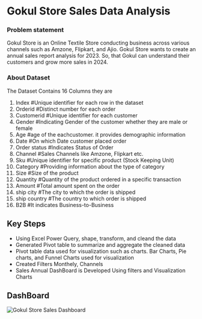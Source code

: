 # Gokul Store Sales Data Analysis 

### Problem statement
Gokul Store is an Online Textile Store conducting business across various channels such as Amzone, Flipkart, and Ajio. Gokul Store wants to create an annual sales report analysis for 2023. So, that Gokul can understand their customers and grow more sales in 2024.


### About Dataset
The Dataset Contains 16 Columns they are
1. Index  #Unique identifier for each row in the dataset
2. Orderid  #Distinct number for each order 
3. Customerid  #Unique identifier for each customer
4. Gender  #Indicating Gender of the customer whether they are male or female
5. Age  #age of the eachcustomer. it provides demographic information 
6. Date  #On which Date customer placed order
7. Order status  #Indicates Status of Order
8. Channel  #Sales Channels like Amzone, Flipkart etc.
9. Sku  #Unique identifier for specific product (Stock Keeping Unit)
10. Category  #Providing information about the type of category
11. Size  #Size of the product 
12. Quantity  #Quantity of the product ordered in a specific transaction 
13. Amount  #Total amount spent on the order
14. ship city  #The city to which the order is shipped 
15. ship country  #The country to which order is shipped
16.  B2B  #It indicates Business-to-Business

## Key Steps
+ Using Excel Power Query, shape, transform, and cleand the data
+ Generated Pivot table to summarize and aggregate the cleaned data
+ Pivot table data used for visualization such as charts. Bar Charts, Pie charts, and Funnel Charts used for visualization
+ Created Filters Monthely, Channels 
+ Sales Annual DashBoard is Developed Using filters and Visualization Charts 

## DashBoard 
![Gokul Store Sales Dashboard](https://github.com/damodhar92/Projects/assets/104577474/3dec0b13-35a4-42ab-9b45-bddfe03f750b)





